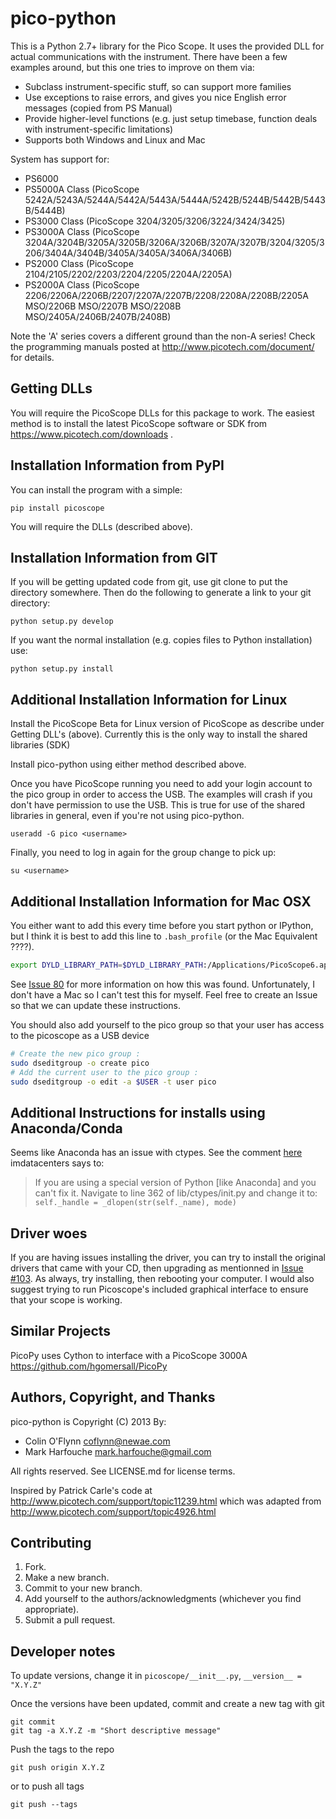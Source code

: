 pico-python
===========
This is a Python 2.7+ library for the Pico Scope. It uses the provided DLL
for actual communications with the instrument. There have been a few examples
around, but this one tries to improve on them via:
  * Subclass instrument-specific stuff, so can support more families
  * Use exceptions to raise errors, and gives you nice English error messages (copied from PS Manual)
  * Provide higher-level functions (e.g. just setup timebase, function deals with instrument-specific limitations)
  * Supports both Windows and Linux and Mac

System has support for:
 * PS6000
 * PS5000A Class (PicoScope 5242A/5243A/5244A/5442A/5443A/5444A/5242B/5244B/5442B/5443B/5444B)
 * PS3000 Class (PicoScope 3204/3205/3206/3224/3424/3425)
 * PS3000A Class (PicoScope 3204A/3204B/3205A/3205B/3206A/3206B/3207A/3207B/3204/3205/3206/3404A/3404B/3405A/3405A/3406A/3406B)
 * PS2000 Class (PicoScope 2104/2105/2202/2203/2204/2205/2204A/2205A)
 * PS2000A Class (PicoScope 2206/2206A/2206B/2207/2207A/2207B/2208/2208A/2208B/2205A MSO/2206B MSO/2207B MSO/2208B MSO/2405A/2406B/2407B/2408B)

Note the 'A' series covers a different ground than the non-A series! Check the programming manuals posted at http://www.picotech.com/document/ for details.

Getting DLLs
------------

You will require the PicoScope DLLs for this package to work. The easiest method is to install the latest PicoScope software
or SDK from https://www.picotech.com/downloads .

Installation Information from PyPI
----------------------------------

You can install the program with a simple:
```
pip install picoscope
```

You will require the DLLs (described above).



Installation Information from GIT
---------------------------------
If you will be getting updated code from git, use git clone to put the directory
somewhere. Then do the following to generate a link to your git directory:
```
python setup.py develop
```

If you want the normal installation (e.g. copies files to Python installation) use:
```
python setup.py install
```

Additional Installation Information for Linux
---------------------------------------------
Install the PicoScope Beta for Linux version of PicoScope as describe under Getting DLL's (above).  Currently this is the only way to install the shared libraries (SDK)

Install pico-python using either method described above.

Once you have PicoScope running you need to add your login account to the pico group in order to access the USB.  The examples will crash if you don't have permission to use the USB.  This is true for use of the shared libraries in general, even if you're not using pico-python.

```
useradd -G pico <username>
```

Finally, you need to log in again for the group change to pick up:

```
su <username>
```
Additional Installation Information for Mac OSX
---------------------------------------------
You either want to add this every time before you start python or IPython, but I think it is best to add this line to
`.bash_profile` (or the Mac Equivalent ????).
```bash
export DYLD_LIBRARY_PATH=$DYLD_LIBRARY_PATH:/Applications/PicoScope6.app/Contents/Resources/lib
```

See [Issue 80](https://github.com/colinoflynn/pico-python/issues/80#issuecomment-314149552) for more information on how this was found.
Unfortunately, I don't have a Mac so I can't test this for myself. Feel free to create an Issue so that we can update these instructions.

You should also add yourself to the pico group so that your user has access to the picoscope as a USB device
```bash
# Create the new pico group :
sudo dseditgroup -o create pico
# Add the current user to the pico group :
sudo dseditgroup -o edit -a $USER -t user pico
```
Additional Instructions for installs using Anaconda/Conda
---------------------------------------------------------
Seems like Anaconda has an issue with ctypes. See the comment [here](https://github.com/pymedusa/Medusa/issues/1843#issuecomment-310126049) imdatacenters says to:
> If you are using a special version of Python [like Anaconda] and you can't fix it.
> Navigate to line 362 of lib/ctypes/init.py and change it to:
> `self._handle = _dlopen(str(self._name), mode)`


Driver woes
-----------
If you are having issues installing the driver, you can try to install the original drivers that came with your CD, then upgrading as mentionned in [Issue #103](https://github.com/colinoflynn/pico-python/issues/103). As always, try installing, then rebooting your computer. I would also suggest trying to run Picoscope's included graphical interface to ensure that your scope is working.


Similar Projects
------------------------------
PicoPy uses Cython to interface with a PicoScope 3000A
https://github.com/hgomersall/PicoPy


Authors, Copyright, and Thanks
------------------------------
pico-python is Copyright (C) 2013 By:
 * Colin O'Flynn <coflynn@newae.com>
 * Mark Harfouche <mark.harfouche@gmail.com>

 All rights reserved.
See LICENSE.md for license terms.

Inspired by Patrick Carle's code at http://www.picotech.com/support/topic11239.html
which was adapted from http://www.picotech.com/support/topic4926.html

Contributing
------------------------------
1. Fork.
2. Make a new branch.
3. Commit to your new branch.
4. Add yourself to the authors/acknowledgments (whichever you find appropriate).
5. Submit a pull request.

Developer notes
------------------------------
To update versions, change it in `picoscope/__init__.py`, `__version__ = "X.Y.Z"`

Once the versions have been updated, commit and create a new tag with git
```
git commit
git tag -a X.Y.Z -m "Short descriptive message"
```

Push the tags to the repo
```
git push origin X.Y.Z
```

or to push all tags
```
git push --tags
```
